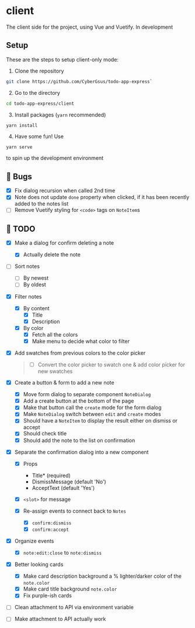 # client

The client side for the project,
using Vue and Vuetify. In development

## Setup

These are the steps to setup client-only mode:

1. Clone the repository

```bash
git clone https://github.com/CyberGsus/todo-app-express`
```

2. Go to the directory

```bash
cd todo-app-express/client
```

3. Install packages (`yarn` recommended)

```bash
yarn install
```

4. Have some fun!
   Use

```
yarn serve
```

to spin up the development environment

## :bug: Bugs

- [x] Fix dialog recursion when called 2nd time
- [x] Note does not update `done` property when clicked, if it has been recently added to the notes list
- [ ] Remove Vuetify styling for `<code>` tags on `NoteItem`s

## :notebook: TODO

- [x] Make a dialog for confirm deleting a note

  - [x] Actually delete the note

- [ ] Sort notes

  - [ ] By newest
  - [ ] By oldest

- [x] Filter notes

  - [x] By content
    - [x] Title
    - [x] Description
  - [x] By color
    - [x] Fetch all the colors
    - [x] Make menu to decide what color to filter

- [x] Add swatches from previous colors to the color picker

  > - [ ] Convert the color picker to swatch one & add color picker for new swatches

- [x] Create a button & form to add a new note

  - [x] Move form dialog to separate component `NoteDialog`
  - [x] Add a create button at the bottom of the page
  - [x] Make that button call the `create` mode for the form dialog
  - [x] Make `NoteDialog` switch between `edit` and `create` modes
  - [x] Should have a `NoteItem` to display the result either on dismiss or accept
  - [x] Should check title
  - [x] Should add the note to the list on confirmation

- [x] Separate the confirmation dialog into a new component

  - [x] Props

    - Title\* (required)
    - DismissMessage (default 'No')
    - AcceptText (default 'Yes')

  - [x] `<slot>` for message

  - [x] Re-assign events to connect back to `Notes`
    - [x] `confirm:dismiss`
    - [x] `confirm:accept`

- [x] Organize events

  - [x] `note:edit:close` to `note:dismiss`

- [x] Better looking cards

  - [x] Make card description background a % lighter/darker color of the `note.color`
  - [x] Make card title background `note.color`
  - [x] Fix purple-ish cards

- [ ] Clean attachment to API via environment variable
- [ ] Make attachment to API actually work

